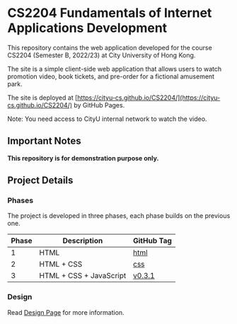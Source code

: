 # CS2204 Fundamentals of Internet Applications Development

This repository contains the web application developed for the course CS2204 (Semester B, 2022/23) at City University of Hong Kong.

The site is a simple client-side web application that allows users to watch promotion video, book tickets, and pre-order for a fictional amusement park.

The site is deployed at [https://cityu-cs.github.io/CS2204/](https://cityu-cs.github.io/CS2204/) by GitHub Pages.

Note: You need access to CityU internal network to watch the video.

## Important Notes

**This repository is for demonstration purpose only.**

## Project Details

### Phases

The project is developed in three phases, each phase builds on the previous one.

| Phase | Description | GitHub Tag |
| ----- | ----------- | ---------- |
| 1 | HTML | [html](https://github.com/cityu-cs/CS2204/tree/html) |
| 2 | HTML + CSS | [css](https://github.com/cityu-cs/CS2204/tree/css) |
| 3 | HTML + CSS + JavaScript | [v0.3.1](https://github.com/cityu-cs/CS2204/tree/v0.3.1) |

### Design

Read [Design Page](https://cityu-cs.github.io/CS2204/html/design.html) for more information.
